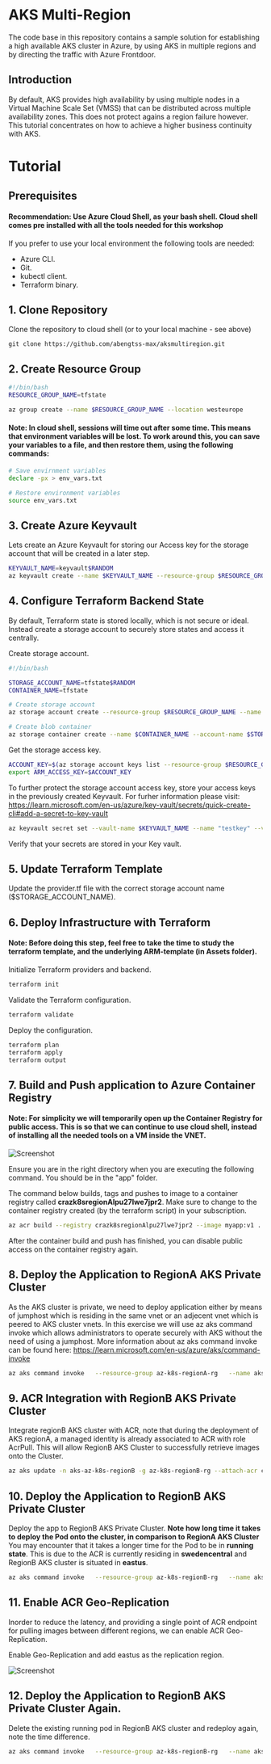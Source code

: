 # AKS Multi-Region
The code base in this repository contains a sample solution for establishing a high available AKS cluster in Azure, by using AKS in multiple regions and by directing the traffic with Azure Frontdoor.

## Introduction
By default, AKS provides high availability by using multiple nodes in a Virtual Machine Scale Set (VMSS) that can be distributed across multiple availability zones.  This does not protect agains a region failure however. This tutorial concentrates on how to achieve a higher business continuity with AKS.

# Tutorial

## Prerequisites
#### Recommendation: Use Azure Cloud Shell, as your bash shell. Cloud shell comes pre installed with all the tools needed for this workshop 

If you prefer to use your local environment the following tools are needed:
- Azure CLI.
- Git.
- kubectl client.
- Terraform binary.

## 1. Clone Repository
Clone the repository to cloud shell (or to your local machine - see above)

```git
git clone https://github.com/abengtss-max/aksmultiregion.git
```

## 2. Create Resource Group
```bash
#!/bin/bash
RESOURCE_GROUP_NAME=tfstate

az group create --name $RESOURCE_GROUP_NAME --location westeurope
``` 

#### Note: In cloud shell, sessions will time out after some time. This means that environment variables will be lost. To work around this, you can save your variables to a file, and then restore them, using the following commands:

```bash
# Save envirnment variables
declare -px > env_vars.txt

# Restore environment variables
source env_vars.txt

```


## 3. Create Azure Keyvault
Lets create an Azure Keyvault for storing our Access key for the storage account that will be created in a later step. 

```bash
KEYVAULT_NAME=keyvault$RANDOM
az keyvault create --name $KEYVAULT_NAME --resource-group $RESOURCE_GROUP_NAME --location "westeurope"
``` 

## 4. Configure Terraform Backend State
By default, Terraform state is stored locally, which is not secure or ideal. Instead create a storage account to securely store states and access it centrally.

Create storage account.

```bash
#!/bin/bash

STORAGE_ACCOUNT_NAME=tfstate$RANDOM
CONTAINER_NAME=tfstate

# Create storage account
az storage account create --resource-group $RESOURCE_GROUP_NAME --name $STORAGE_ACCOUNT_NAME --sku Standard_LRS --encryption-services blob

# Create blob container
az storage container create --name $CONTAINER_NAME --account-name $STORAGE_ACCOUNT_NAME
```  

Get the storage access key.
```bash
ACCOUNT_KEY=$(az storage account keys list --resource-group $RESOURCE_GROUP_NAME --account-name $STORAGE_ACCOUNT_NAME --query '[0].value' -o tsv)
export ARM_ACCESS_KEY=$ACCOUNT_KEY
``` 

To further protect the storage account access key, store your access keys in the previously created Keyvault. For furher information please visit: https://learn.microsoft.com/en-us/azure/key-vault/secrets/quick-create-cli#add-a-secret-to-key-vault

```bash
az keyvault secret set --vault-name $KEYVAULT_NAME --name "testkey" --value $ACCOUNT_KEY
``` 
Verify that your secrets are stored in your Key vault.

## 5. Update Terraform Template

Update the provider.tf file with the correct storage account name ($STORAGE_ACCOUNT_NAME).

## 6. Deploy Infrastructure with Terraform

#### Note: Before doing this step, feel free to take the time to study the terraform template, and the underlying ARM-template (in Assets folder).

Initialize Terraform providers and backend.

```bash
terraform init
``` 

Validate the Terraform configuration.

```bash
terraform validate
```
Deploy the configuration.

```bash 
terraform plan 
terraform apply
terraform output
```

## 7. Build and Push application to Azure Container Registry

#### Note: For simplicity we will temporarily open up the Container Registry for public access. This is so that we can continue to use cloud shell, instead of installing all the needed tools on a VM inside the VNET.

![Screenshot](public-acr.jpg)


Ensure you are in the right directory when you are executing the following command. You should be in the "app" folder.

The command below builds, tags and pushes to image to a container registry called **crazk8sregionAlpu27lwe7jpr2**. Make sure to change to the container registry created (by the terraform script) in your subscription.

```bash 
az acr build --registry crazk8sregionAlpu27lwe7jpr2 --image myapp:v1 .
```

After the container build and push has finished, you can disable public access on the container registry again.

## 8. Deploy the Application to RegionA AKS Private Cluster

As the AKS cluster is private, we need to deploy application either by means of jumphost which is residing in the same vnet or an adjecent vnet which is peered to AKS cluster vnets. In this exercise we will use az aks command invoke which allows administrators to operate securely with AKS without the need of using a jumphost. More information about az aks command invoke can be found here: https://learn.microsoft.com/en-us/azure/aks/command-invoke


```bash 
az aks command invoke   --resource-group az-k8s-regionA-rg   --name aks-az-k8s-regionA  --command "kubectl run app --image crazk8sregionalpu27lwe7jpr2.azurecr.io/myapp:v1"
```

## 9. ACR Integration with RegionB AKS Private Cluster

Integrate regionB AKS cluster with ACR, note that during the deployment of AKS regionA, a managed identity is already associated to ACR with role AcrPull. This will allow RegionB AKS Cluster to successfully retrieve images onto the Cluster.

```bash 
az aks update -n aks-az-k8s-regionB -g az-k8s-regionB-rg --attach-acr crazk8sregionAlpu27lwe7jpr2
```

## 10. Deploy the Application to RegionB AKS Private Cluster

Deploy the app to RegionB AKS Private Cluster. **Note how long time it takes to deploy the Pod onto the cluster, in comparison to RegionA AKS Cluster** You may encounter that it takes a longer time for the Pod to be in **running state**. This is due to the ACR is currently residing in **swedencentral** and RegionB AKS cluster is situated in **eastus**.

```bash 
az aks command invoke   --resource-group az-k8s-regionB-rg   --name aks-az-k8s-regionB   --command "kubectl run app --image crazk8sregionalpu27lwe7jpr2.azurecr.io/myapp:v1"
```

## 11.  Enable ACR Geo-Replication
Inorder to reduce the latency, and providing a single point of ACR endpoint for pulling images between different regions, we can enable ACR Geo-Replication. 

Enable Geo-Replication and add eastus as the replication region.

![Screenshot](georep.jpg)

## 12. Deploy the Application to RegionB AKS Private Cluster Again.

Delete the existing running pod in RegionB AKS cluster and redeploy again, note the time difference.

```bash 
az aks command invoke   --resource-group az-k8s-regionB-rg   --name aks-az-k8s-regionB   --command "kubectl run app --image crazk8sregionalpu27lwe7jpr2.azurecr.io/myapp:v1"
```

